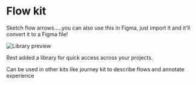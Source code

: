 # Flow kit
Sketch flow arrows.....you can also use this in Figma, just import it and it'll convert it to a Figma file!

![Library preview](https://github.com/terjin/flow-kit/blob/master/Preview.png)

Best added a library for quick access across your projects.

Can be used in other kits like journey kit to describe flows and annotate experience
